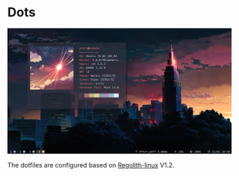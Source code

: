 # Dots

<img src="https://github.com/franpitri/dotfiles/blob/master/screenshot.png" width="800">

The dotfiles are configured based on [Regolith-linux](https://regolith-linux.org/) V1.2.
